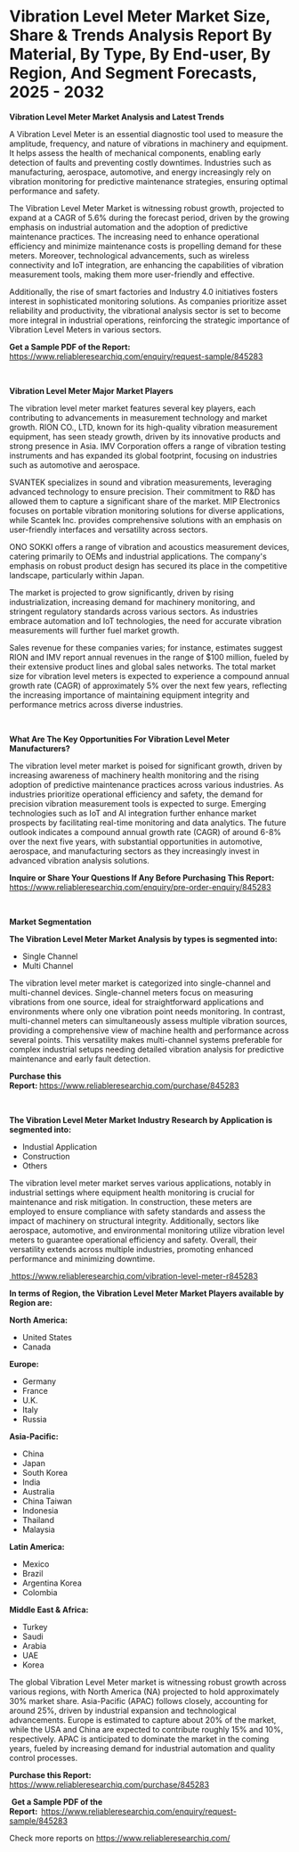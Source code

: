 <p><h1>Vibration Level Meter Market Size, Share & Trends Analysis Report By Material, By Type, By End-user, By Region, And Segment Forecasts, 2025 - 2032</h1></p><p><strong>Vibration Level Meter Market Analysis and Latest Trends</strong></p>
<p><p>A Vibration Level Meter is an essential diagnostic tool used to measure the amplitude, frequency, and nature of vibrations in machinery and equipment. It helps assess the health of mechanical components, enabling early detection of faults and preventing costly downtimes. Industries such as manufacturing, aerospace, automotive, and energy increasingly rely on vibration monitoring for predictive maintenance strategies, ensuring optimal performance and safety.</p><p>The Vibration Level Meter Market is witnessing robust growth, projected to expand at a CAGR of 5.6% during the forecast period, driven by the growing emphasis on industrial automation and the adoption of predictive maintenance practices. The increasing need to enhance operational efficiency and minimize maintenance costs is propelling demand for these meters. Moreover, technological advancements, such as wireless connectivity and IoT integration, are enhancing the capabilities of vibration measurement tools, making them more user-friendly and effective.</p><p>Additionally, the rise of smart factories and Industry 4.0 initiatives fosters interest in sophisticated monitoring solutions. As companies prioritize asset reliability and productivity, the vibrational analysis sector is set to become more integral in industrial operations, reinforcing the strategic importance of Vibration Level Meters in various sectors.</p></p>
<p><strong>Get a Sample PDF of the Report:&nbsp;</strong> <a href="https://www.reliableresearchiq.com/enquiry/request-sample/845283?utm_campaign=973&utm_medium=2&utm_source=Github&utm_content=ia&utm_term=17022025&utm_id=vibration-level-meter">https://www.reliableresearchiq.com/enquiry/request-sample/845283</a></p>
<p>&nbsp;</p>
<p><strong>Vibration Level Meter Major Market Players</strong></p>
<p><p>The vibration level meter market features several key players, each contributing to advancements in measurement technology and market growth. RION CO., LTD, known for its high-quality vibration measurement equipment, has seen steady growth, driven by its innovative products and strong presence in Asia. IMV Corporation offers a range of vibration testing instruments and has expanded its global footprint, focusing on industries such as automotive and aerospace. </p><p>SVANTEK specializes in sound and vibration measurements, leveraging advanced technology to ensure precision. Their commitment to R&D has allowed them to capture a significant share of the market. MIP Electronics focuses on portable vibration monitoring solutions for diverse applications, while Scantek Inc. provides comprehensive solutions with an emphasis on user-friendly interfaces and versatility across sectors.</p><p>ONO SOKKI offers a range of vibration and acoustics measurement devices, catering primarily to OEMs and industrial applications. The company's emphasis on robust product design has secured its place in the competitive landscape, particularly within Japan.</p><p>The market is projected to grow significantly, driven by rising industrialization, increasing demand for machinery monitoring, and stringent regulatory standards across various sectors. As industries embrace automation and IoT technologies, the need for accurate vibration measurements will further fuel market growth.</p><p>Sales revenue for these companies varies; for instance, estimates suggest RION and IMV report annual revenues in the range of $100 million, fueled by their extensive product lines and global sales networks. The total market size for vibration level meters is expected to experience a compound annual growth rate (CAGR) of approximately 5% over the next few years, reflecting the increasing importance of maintaining equipment integrity and performance metrics across diverse industries.</p></p>
<p>&nbsp;</p>
<p><strong>What Are The Key Opportunities For Vibration Level Meter Manufacturers?</strong></p>
<p><p>The vibration level meter market is poised for significant growth, driven by increasing awareness of machinery health monitoring and the rising adoption of predictive maintenance practices across various industries. As industries prioritize operational efficiency and safety, the demand for precision vibration measurement tools is expected to surge. Emerging technologies such as IoT and AI integration further enhance market prospects by facilitating real-time monitoring and data analytics. The future outlook indicates a compound annual growth rate (CAGR) of around 6-8% over the next five years, with substantial opportunities in automotive, aerospace, and manufacturing sectors as they increasingly invest in advanced vibration analysis solutions.</p></p>
<p><strong>Inquire or Share Your Questions If Any Before Purchasing This Report:</strong> <a href="https://www.reliableresearchiq.com/enquiry/pre-order-enquiry/845283?utm_campaign=973&utm_medium=2&utm_source=Github&utm_content=ia&utm_term=17022025&utm_id=vibration-level-meter">https://www.reliableresearchiq.com/enquiry/pre-order-enquiry/845283</a></p>
<p>&nbsp;</p>
<p><strong>Market Segmentation</strong></p>
<p><strong>The Vibration Level Meter Market Analysis by types is segmented into:</strong></p>
<p><ul><li>Single Channel</li><li>Multi Channel</li></ul></p>
<p><p>The vibration level meter market is categorized into single-channel and multi-channel devices. Single-channel meters focus on measuring vibrations from one source, ideal for straightforward applications and environments where only one vibration point needs monitoring. In contrast, multi-channel meters can simultaneously assess multiple vibration sources, providing a comprehensive view of machine health and performance across several points. This versatility makes multi-channel systems preferable for complex industrial setups needing detailed vibration analysis for predictive maintenance and early fault detection.</p></p>
<p><strong>Purchase this Report:&nbsp;</strong><a href="https://www.reliableresearchiq.com/purchase/845283?utm_campaign=973&utm_medium=2&utm_source=Github&utm_content=ia&utm_term=17022025&utm_id=vibration-level-meter">https://www.reliableresearchiq.com/purchase/845283</a></p>
<p>&nbsp;</p>
<p><strong>The Vibration Level Meter Market Industry Research by Application is segmented into:</strong></p>
<p><ul><li>Industial Application</li><li>Construction</li><li>Others</li></ul></p>
<p><p>The vibration level meter market serves various applications, notably in industrial settings where equipment health monitoring is crucial for maintenance and risk mitigation. In construction, these meters are employed to ensure compliance with safety standards and assess the impact of machinery on structural integrity. Additionally, sectors like aerospace, automotive, and environmental monitoring utilize vibration level meters to guarantee operational efficiency and safety. Overall, their versatility extends across multiple industries, promoting enhanced performance and minimizing downtime.</p></p>
<p><a href="https://www.reliableresearchiq.com/vibration-level-meter-r845283?utm_campaign=973&utm_medium=2&utm_source=Github&utm_content=ia&utm_term=17022025&utm_id=vibration-level-meter">&nbsp;https://www.reliableresearchiq.com/vibration-level-meter-r845283</a></p>
<p><strong>In terms of Region, the Vibration Level Meter Market Players available by Region are:</strong></p>
<p>
    <p> <strong> North America: </strong>
        <ul>
            <li>United States</li>
            <li>Canada</li>
        </ul>
        </p> 
    <p> <strong> Europe: </strong>
        <ul>
            <li>Germany</li>
            <li>France</li>
            <li>U.K.</li>
            <li>Italy</li>
            <li>Russia</li>
        </ul>
        </p> 
    <p> <strong> Asia-Pacific: </strong>
        <ul>
            <li>China</li>
            <li>Japan</li>
            <li>South Korea</li>
            <li>India</li>
            <li>Australia</li>
            <li>China Taiwan</li>
            <li>Indonesia</li>
            <li>Thailand</li>
            <li>Malaysia</li>
        </ul>
        </p> 
    <p> <strong> Latin America: </strong>
        <ul>
            <li>Mexico</li>
            <li>Brazil</li>
            <li>Argentina Korea</li>
            <li>Colombia</li>
        </ul>
        </p> 
    <p> <strong> Middle East & Africa: </strong>
        <ul>
            <li>Turkey</li>
            <li>Saudi</li>
            <li>Arabia</li>
            <li>UAE</li>
            <li>Korea</li>
        </ul>
    </p>
    </p>
<p><p>The global Vibration Level Meter market is witnessing robust growth across various regions, with North America (NA) projected to hold approximately 30% market share. Asia-Pacific (APAC) follows closely, accounting for around 25%, driven by industrial expansion and technological advancements. Europe is estimated to capture about 20% of the market, while the USA and China are expected to contribute roughly 15% and 10%, respectively. APAC is anticipated to dominate the market in the coming years, fueled by increasing demand for industrial automation and quality control processes.</p></p>
<p><strong>Purchase this Report: </strong><a href="https://www.reliableresearchiq.com/purchase/845283?utm_campaign=973&utm_medium=2&utm_source=Github&utm_content=ia&utm_term=17022025&utm_id=vibration-level-meter">https://www.reliableresearchiq.com/purchase/845283</a></p>
<p>&nbsp;<strong>Get a Sample PDF of the Report:&nbsp;&nbsp;</strong><a href="https://www.reliableresearchiq.com/enquiry/request-sample/845283?utm_campaign=973&utm_medium=2&utm_source=Github&utm_content=ia&utm_term=17022025&utm_id=vibration-level-meter">https://www.reliableresearchiq.com/enquiry/request-sample/845283</a></p>
<p><strong></strong></p>
<p>Check more reports on <a href="https://www.reliableresearchiq.com/?utm_campaign=973&utm_medium=2&utm_source=Github&utm_content=ia&utm_term=17022025&utm_id=vibration-level-meter">https://www.reliableresearchiq.com/</a></p>